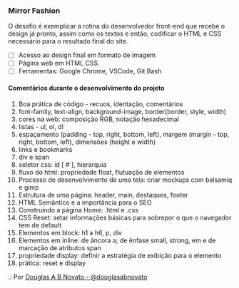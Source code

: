 ### Mirror Fashion

O desafio é exemplicar a rotina do desenvolvedor front-end que recebe o design já pronto, assim como os textos e então, codificar o HTML e CSS necessário para o resultado final do site.

- [ ] Acesso ao design final em formato de imagem
- [ ] Página web em HTML CSS.
- [ ] Ferramentas: Google Chrome, VSCode, Git Bash

#### Comentários durante o desenvolvimento do projeto

1. Boa prática de código - recuos, identação, comentários
2. font-family, text-align, background-image, border(border, style, width)
3. cores na web: composição RGB, notação hexadecimal
4. listas - ul, ol, dl
5. espaçamento (padding - top, right, bottom, left), margem (margin - top, right, bottom, left), dimensões (height e width)
6. links e bookmarks
7. div e span
8. seletor css: id [ # ], hierarquia
9. fluxo do html: propriedade float, flutuação de elementos
10. Processo de desenvolvimento de uma tela: criar mockups com balsamiq e gimp
11. Estrutura de uma página: header, main, destaques, footer
12. HTML Semântico e a importância para o SEO
13. Construíndo a página Home: .html e .css
14. CSS Reset: setar informações básicas para sobrepor o que o navegador tem de default
15. Elementos em block: h1 a h6, p, div
16. Elementos em inline: de âncora a; de ênfase small, strong, em e de marcação de atributos span
17. propriedade display: definir a estratégia de exibição para o elemento
18. prática: reset e display

.: Por [Douglas A B Novato - @douglasabnovato](https://linktr.ee/douglasabnovato)